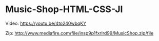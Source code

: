 # Music-Shop-HTML-CSS-Jl
Video: https://youtu.be/4to240wbqKY

Zip: http://www.mediafire.com/file/insp9p1fxrlrd99/MusicShop.zip/file
